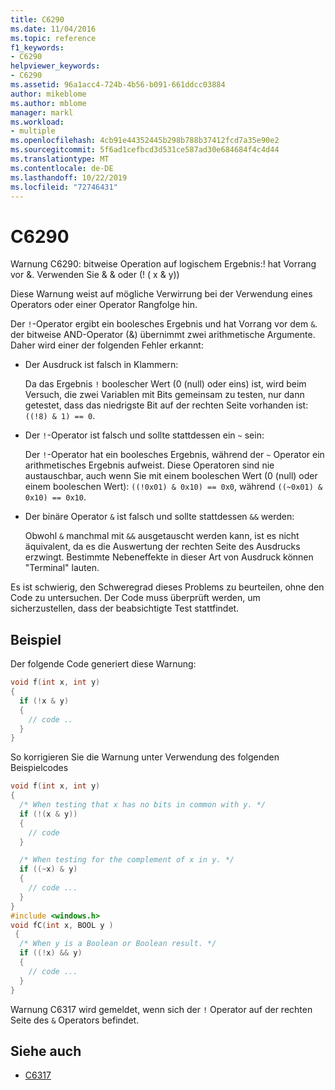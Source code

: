 ```yaml
---
title: C6290
ms.date: 11/04/2016
ms.topic: reference
f1_keywords:
- C6290
helpviewer_keywords:
- C6290
ms.assetid: 96a1acc4-724b-4b56-b091-661ddcc03884
author: mikeblome
ms.author: mblome
manager: markl
ms.workload:
- multiple
ms.openlocfilehash: 4cb91e44352445b298b788b37412fcd7a35e90e2
ms.sourcegitcommit: 5f6ad1cefbcd3d531ce587ad30e684684f4c4d44
ms.translationtype: MT
ms.contentlocale: de-DE
ms.lasthandoff: 10/22/2019
ms.locfileid: "72746431"
---
```

# <a name="c6290"></a>C6290
Warnung C6290: bitweise Operation auf logischem Ergebnis:! hat Vorrang vor &. Verwenden Sie & & oder (! ( x & y))

Diese Warnung weist auf mögliche Verwirrung bei der Verwendung eines Operators oder einer Operator Rangfolge hin.

Der `!`-Operator ergibt ein boolesches Ergebnis und hat Vorrang vor dem `&`. der bitweise AND-Operator (&) übernimmt zwei arithmetische Argumente. Daher wird einer der folgenden Fehler erkannt:

- Der Ausdruck ist falsch in Klammern:

   Da das Ergebnis `!` boolescher Wert (0 (null) oder eins) ist, wird beim Versuch, die zwei Variablen mit Bits gemeinsam zu testen, nur dann getestet, dass das niedrigste Bit auf der rechten Seite vorhanden ist: `((!8) & 1) == 0`.

- Der `!`-Operator ist falsch und sollte stattdessen ein `~` sein:

   Der `!`-Operator hat ein boolesches Ergebnis, während der `~` Operator ein arithmetisches Ergebnis aufweist. Diese Operatoren sind nie austauschbar, auch wenn Sie mit einem booleschen Wert (0 (null) oder einem booleschen Wert): `((!0x01) & 0x10) == 0x0`, während `((~0x01) & 0x10) == 0x10`.

- Der binäre Operator `&` ist falsch und sollte stattdessen `&&` werden:

   Obwohl `&` manchmal mit `&&` ausgetauscht werden kann, ist es nicht äquivalent, da es die Auswertung der rechten Seite des Ausdrucks erzwingt. Bestimmte Nebeneffekte in dieser Art von Ausdruck können "Terminal" lauten.

Es ist schwierig, den Schweregrad dieses Problems zu beurteilen, ohne den Code zu untersuchen. Der Code muss überprüft werden, um sicherzustellen, dass der beabsichtigte Test stattfindet.

## <a name="example"></a>Beispiel

Der folgende Code generiert diese Warnung:

```cpp
void f(int x, int y)
{
  if (!x & y)
  {
    // code ..
  }
}
```

So korrigieren Sie die Warnung unter Verwendung des folgenden Beispielcodes

```cpp
void f(int x, int y)
{
  /* When testing that x has no bits in common with y. */
  if (!(x & y))
  {
    // code
  }

  /* When testing for the complement of x in y. */
  if ((~x) & y)
  {
    // code ...
  }
}
#include <windows.h>
void fC(int x, BOOL y )
 {
  /* When y is a Boolean or Boolean result. */
  if ((!x) && y)
  {
    // code ...
  }
}
```

Warnung C6317 wird gemeldet, wenn sich der `!` Operator auf der rechten Seite des `&` Operators befindet.

## <a name="see-also"></a>Siehe auch

- [C6317](../code-quality/c6317.md)
